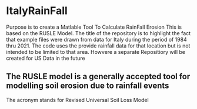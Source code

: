 # ItalyRainFall
Purpose is to create a Matlable Tool To Calculate RainFall Erosion
This is based on the RUSLE Model. The title of the repository is to highlight the fact that example files were drawn from data
for Italy during the period of 1984 thru 2021. The code uses the provide rainfall data for that location but is not intended to
be limited to that area. Howvere a separate Repositiory will be created for US Data in the future

## The RUSLE model is a generally accepted tool for modelling soil erosion due to rainfall events
The acronym stands for Revised Universal Soil Loss Model
